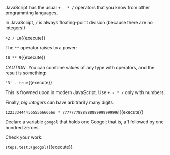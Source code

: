 JavaScript has the usual `+ - * /` operators that you know from other programming languages.

In JavaScript, `/` is always floating-point division (because there are no integers!)

`42 / 10`{{execute}}

The `**` operator raises to a power:

`10 ** 9`{{execute}}

*CAUTION*: You can combine values of any type with operators, and the result is something: 

`'3' - true`{{execute}}

This is frowned upon in modern JavaScript. Use `+ - * /` only with numbers.

Finally, *big integers* can have arbitrarily many digits:

`122333444455555666666n * 777777788888888999999999n`{{execute}}

Declare a variable `googol` that holds one Googol; that is, a 1 followed by one hundred zeroes. 

Check your work:

`steps.test3(googol)`{{execute}}

